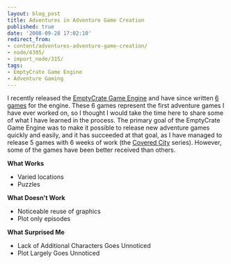 ```yaml
---
layout: blog_post
title: Adventures in Adventure Game Creation
published: true
date: '2008-09-28 17:02:10'
redirect_from:
- content/adventures-adventure-game-creation/
- node/4305/
- import_node/315/
tags:
- EmptyCrate Game Engine
- Adventure Gaming
---
```


I recently released the [EmptyCrate Game Engine](http://emptycrategameengine.googlecode.com) and have since written [6 games](http://game.emptycrate.com) for the engine. These 6 games represent the first adventure games I have ever worked on, so I thought I would take the time here to share some of what I have learned in the process. The primary goal of the EmptyCrate Game Engine was to make it possible to release new adventure games quickly and easily, and it has succeeded at that goal, as I have managed to release 5 games with 6 weeks of work (the [Covered City](http://game.emptycrate.com/coveredcity) series). However, some of the games have been better received than others. 

**What Works**

-   Varied locations
-   Puzzles

**What Doesn't Work**

-   Noticeable reuse of graphics
-   Plot only episodes

**What Surprised Me**

-   Lack of Additional Characters Goes Unnoticed
-   Plot Largely Goes Unnoticed

